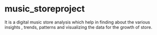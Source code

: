 # music_storeproject
It is a digital music store analysis which help in finding about the various insights , trends, patterns and visualizing the data for the growth of store.
